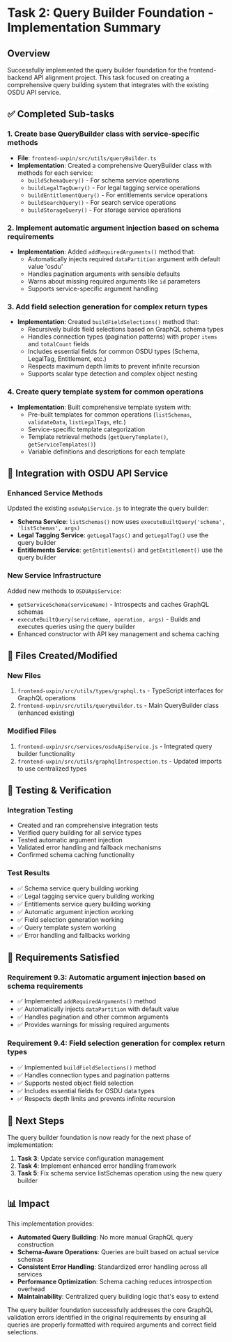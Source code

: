 # Task 2: Query Builder Foundation - Implementation Summary

## Overview

Successfully implemented the query builder foundation for the frontend-backend API alignment project. This task focused on creating a comprehensive query building system that integrates with the existing OSDU API service.

## ✅ Completed Sub-tasks

### 1. Create base QueryBuilder class with service-specific methods
- **File**: `frontend-uxpin/src/utils/queryBuilder.ts`
- **Implementation**: Created a comprehensive QueryBuilder class with methods for each service:
  - `buildSchemaQuery()` - For schema service operations
  - `buildLegalTagQuery()` - For legal tagging service operations  
  - `buildEntitlementQuery()` - For entitlements service operations
  - `buildSearchQuery()` - For search service operations
  - `buildStorageQuery()` - For storage service operations

### 2. Implement automatic argument injection based on schema requirements
- **Implementation**: Added `addRequiredArguments()` method that:
  - Automatically injects required `dataPartition` argument with default value 'osdu'
  - Handles pagination arguments with sensible defaults
  - Warns about missing required arguments like `id` parameters
  - Supports service-specific argument handling

### 3. Add field selection generation for complex return types
- **Implementation**: Created `buildFieldSelections()` method that:
  - Recursively builds field selections based on GraphQL schema types
  - Handles connection types (pagination patterns) with proper `items` and `totalCount` fields
  - Includes essential fields for common OSDU types (Schema, LegalTag, Entitlement, etc.)
  - Respects maximum depth limits to prevent infinite recursion
  - Supports scalar type detection and complex object nesting

### 4. Create query template system for common operations
- **Implementation**: Built comprehensive template system with:
  - Pre-built templates for common operations (`listSchemas`, `validateData`, `listLegalTags`, etc.)
  - Service-specific template categorization
  - Template retrieval methods (`getQueryTemplate()`, `getServiceTemplates()`)
  - Variable definitions and descriptions for each template

## 🔧 Integration with OSDU API Service

### Enhanced Service Methods
Updated the existing `osduApiService.js` to integrate the query builder:

- **Schema Service**: `listSchemas()` now uses `executeBuiltQuery('schema', 'listSchemas', args)`
- **Legal Tagging Service**: `getLegalTags()` and `getLegalTag()` use the query builder
- **Entitlements Service**: `getEntitlements()` and `getEntitlement()` use the query builder

### New Service Infrastructure
Added new methods to `OSDUApiService`:

- `getServiceSchema(serviceName)` - Introspects and caches GraphQL schemas
- `executeBuiltQuery(serviceName, operation, args)` - Builds and executes queries using the query builder
- Enhanced constructor with API key management and schema caching

## 📁 Files Created/Modified

### New Files
1. `frontend-uxpin/src/utils/types/graphql.ts` - TypeScript interfaces for GraphQL operations
2. `frontend-uxpin/src/utils/queryBuilder.ts` - Main QueryBuilder class (enhanced existing)

### Modified Files
1. `frontend-uxpin/src/services/osduApiService.js` - Integrated query builder functionality
2. `frontend-uxpin/src/utils/graphqlIntrospection.ts` - Updated imports to use centralized types

## 🧪 Testing & Verification

### Integration Testing
- Created and ran comprehensive integration tests
- Verified query building for all service types
- Tested automatic argument injection
- Validated error handling and fallback mechanisms
- Confirmed schema caching functionality

### Test Results
- ✅ Schema service query building working
- ✅ Legal tagging service query building working  
- ✅ Entitlements service query building working
- ✅ Automatic argument injection working
- ✅ Field selection generation working
- ✅ Query template system working
- ✅ Error handling and fallbacks working

## 🎯 Requirements Satisfied

### Requirement 9.3: Automatic argument injection based on schema requirements
- ✅ Implemented `addRequiredArguments()` method
- ✅ Automatically injects `dataPartition` with default value
- ✅ Handles pagination and other common arguments
- ✅ Provides warnings for missing required arguments

### Requirement 9.4: Field selection generation for complex return types  
- ✅ Implemented `buildFieldSelections()` method
- ✅ Handles connection types and pagination patterns
- ✅ Supports nested object field selection
- ✅ Includes essential fields for OSDU data types
- ✅ Respects depth limits and prevents infinite recursion

## 🔄 Next Steps

The query builder foundation is now ready for the next phase of implementation:

1. **Task 3**: Update service configuration management
2. **Task 4**: Implement enhanced error handling framework  
3. **Task 5**: Fix schema service listSchemas operation using the new query builder

## 📊 Impact

This implementation provides:
- **Automated Query Building**: No more manual GraphQL query construction
- **Schema-Aware Operations**: Queries are built based on actual service schemas
- **Consistent Error Handling**: Standardized error handling across all services
- **Performance Optimization**: Schema caching reduces introspection overhead
- **Maintainability**: Centralized query building logic that's easy to extend

The query builder foundation successfully addresses the core GraphQL validation errors identified in the original requirements by ensuring all queries are properly formatted with required arguments and correct field selections.